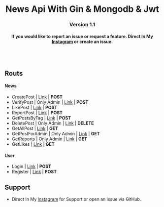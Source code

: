 <p align="center">
  <h1 align="center">
      News Api With Gin & Mongodb & Jwt
  </h1>
  <h3 align="center">
     Version 1.1
  </h3>
  <h4 align="center">
      If you would like to report an issue or request a feature. Direct In My <a href="https://instagram.com/nima._.ism">Instagram</a> or create an issue.
  </h4>
</p>

<br/>
<br/>


## Routs

#### News
* CreatePost | [Link](http://localhost:8080/api/v1/CreatePost/) | **POST**
* VerifyPost | Only Admin | [Link](http://localhost:8080/api/v1/VerifyPost/) | **POST**
* LikePost   | [Link](http://localhost:8080/api/v1/LikePost/) | **POST**
* ReportPost | [Link](http://localhost:8080/api/v1/ReportPost/) | **POST**
* GetPostsByTag | [Link](http://localhost:8080/api/v1/GetPostsByTag/) | **POST**
* DeletePost | Only Admin | [Link](http://localhost:8080/api/v1/DeletePost/) | **DELETE**
* GetAllPost | [Link](http://localhost:8080/api/v1/GetAllPost/) | **GET**
* GetPostForAdmin | Only Admin | [Link](http://localhost:8080/api/v1/GetPostForAdmin/) | **GET**
* GetReports | Only Admin | [Link](http://localhost:8080/api/v1/GetReports/) | **GET**
* GetLikes | [Link](http://localhost:8080/api/v1/GetLikes/) | **GET**

#### User
* Login | [Link](http://localhost:8080/api/v1/LikePost/) | **POST**
* Register | [Link](http://localhost:8080/account/v1/Register/) | **POST**


## Support
* Direct In My [Instagram](https://instagram.com/nima._.ism) for Support or open an issue via GitHub.

